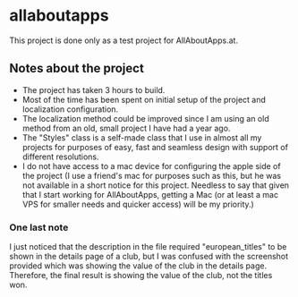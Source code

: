 # allaboutapps

This project is done only as a test project for AllAboutApps.at.

## Notes about the project

- The project has taken 3 hours to build.
- Most of the time has been spent on initial setup of the project and localization configuration.
- The localization method could be improved since I am using an old method from an old, small project I have had a year ago.
- The "Styles" class is a self-made class that I use in almost all my projects for purposes of easy, fast and seamless design with support of different resolutions.
- I do not have access to a mac device for configuring the apple side of the project (I use a friend's mac for purposes such as this, but he was not available in a short notice for this project. Needless to say that given that I start working for AllAboutApps, getting a Mac (or at least a mac VPS for smaller needs and quicker access) will be my priority.)

### One last note

I just noticed that the description in the file required "european_titles" to be shown in the details page of a club, but I was confused with the screenshot provided which was showing the value of the club in the details page. Therefore, the final result is showing the value of the club, not the titles won. 
